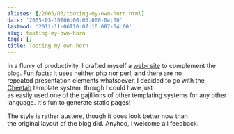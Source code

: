```yaml
---
aliases: [/2005/03/tooting-my-own-horn.html]
date: '2005-03-10T06:06:00.000-04:00'
lastmod: '2011-11-06T10:07:16.087-04:00'
slug: tooting-my-own-horn
tags: []
title: Tooting my own horn
---
```


  
In a flurry of productivity, I crafted myself a [web-
site](http://www.cs.dal.ca/~bowes/) to complement the  
blog. Fun facts: It uses neither php nor perl, and there are no  
repeated presentation elements whatsoever. I decided to go with the  
[Cheetah](http://www.cheetahtemplate.org) template system, though I could have
just  
as easily used one of the gajillions of other templating systems for any other
language. It's fun to generate static pages!  

  
  

  
The style is rather austere, though it does look better now than  
the original layout of the blog did. Anyhoo, I welcome all feedback.  

